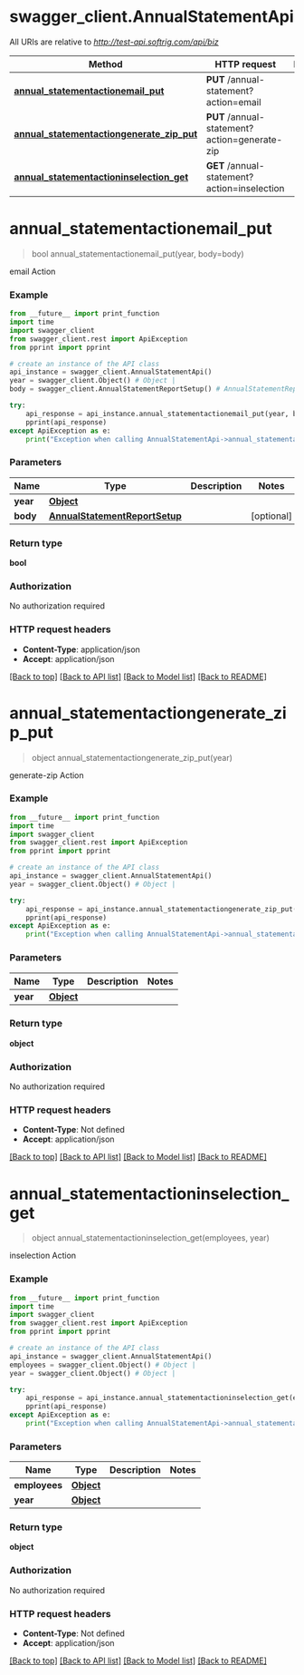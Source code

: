 # swagger_client.AnnualStatementApi

All URIs are relative to *http://test-api.softrig.com/api/biz*

Method | HTTP request | Description
------------- | ------------- | -------------
[**annual_statementactionemail_put**](AnnualStatementApi.md#annual_statementactionemail_put) | **PUT** /annual-statement?action&#x3D;email | 
[**annual_statementactiongenerate_zip_put**](AnnualStatementApi.md#annual_statementactiongenerate_zip_put) | **PUT** /annual-statement?action&#x3D;generate-zip | 
[**annual_statementactioninselection_get**](AnnualStatementApi.md#annual_statementactioninselection_get) | **GET** /annual-statement?action&#x3D;inselection | 

# **annual_statementactionemail_put**
> bool annual_statementactionemail_put(year, body=body)



email Action

### Example
```python
from __future__ import print_function
import time
import swagger_client
from swagger_client.rest import ApiException
from pprint import pprint

# create an instance of the API class
api_instance = swagger_client.AnnualStatementApi()
year = swagger_client.Object() # Object | 
body = swagger_client.AnnualStatementReportSetup() # AnnualStatementReportSetup |  (optional)

try:
    api_response = api_instance.annual_statementactionemail_put(year, body=body)
    pprint(api_response)
except ApiException as e:
    print("Exception when calling AnnualStatementApi->annual_statementactionemail_put: %s\n" % e)
```

### Parameters

Name | Type | Description  | Notes
------------- | ------------- | ------------- | -------------
 **year** | [**Object**](.md)|  | 
 **body** | [**AnnualStatementReportSetup**](AnnualStatementReportSetup.md)|  | [optional] 

### Return type

**bool**

### Authorization

No authorization required

### HTTP request headers

 - **Content-Type**: application/json
 - **Accept**: application/json

[[Back to top]](#) [[Back to API list]](../README.md#documentation-for-api-endpoints) [[Back to Model list]](../README.md#documentation-for-models) [[Back to README]](../README.md)

# **annual_statementactiongenerate_zip_put**
> object annual_statementactiongenerate_zip_put(year)



generate-zip Action

### Example
```python
from __future__ import print_function
import time
import swagger_client
from swagger_client.rest import ApiException
from pprint import pprint

# create an instance of the API class
api_instance = swagger_client.AnnualStatementApi()
year = swagger_client.Object() # Object | 

try:
    api_response = api_instance.annual_statementactiongenerate_zip_put(year)
    pprint(api_response)
except ApiException as e:
    print("Exception when calling AnnualStatementApi->annual_statementactiongenerate_zip_put: %s\n" % e)
```

### Parameters

Name | Type | Description  | Notes
------------- | ------------- | ------------- | -------------
 **year** | [**Object**](.md)|  | 

### Return type

**object**

### Authorization

No authorization required

### HTTP request headers

 - **Content-Type**: Not defined
 - **Accept**: application/json

[[Back to top]](#) [[Back to API list]](../README.md#documentation-for-api-endpoints) [[Back to Model list]](../README.md#documentation-for-models) [[Back to README]](../README.md)

# **annual_statementactioninselection_get**
> object annual_statementactioninselection_get(employees, year)



inselection Action

### Example
```python
from __future__ import print_function
import time
import swagger_client
from swagger_client.rest import ApiException
from pprint import pprint

# create an instance of the API class
api_instance = swagger_client.AnnualStatementApi()
employees = swagger_client.Object() # Object | 
year = swagger_client.Object() # Object | 

try:
    api_response = api_instance.annual_statementactioninselection_get(employees, year)
    pprint(api_response)
except ApiException as e:
    print("Exception when calling AnnualStatementApi->annual_statementactioninselection_get: %s\n" % e)
```

### Parameters

Name | Type | Description  | Notes
------------- | ------------- | ------------- | -------------
 **employees** | [**Object**](.md)|  | 
 **year** | [**Object**](.md)|  | 

### Return type

**object**

### Authorization

No authorization required

### HTTP request headers

 - **Content-Type**: Not defined
 - **Accept**: application/json

[[Back to top]](#) [[Back to API list]](../README.md#documentation-for-api-endpoints) [[Back to Model list]](../README.md#documentation-for-models) [[Back to README]](../README.md)

